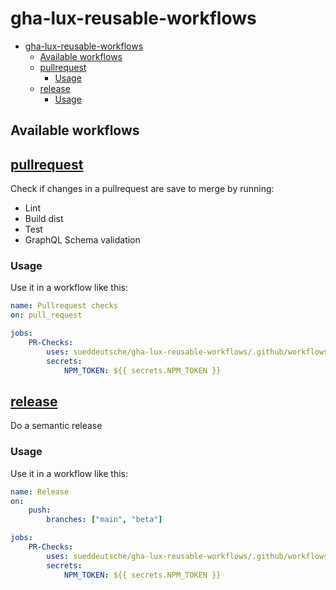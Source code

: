 # gha-lux-reusable-workflows

- [gha-lux-reusable-workflows](#gha-lux-reusable-workflows)
  - [Available workflows](#available-workflows)
  - [pullrequest](#pullrequest)
    - [Usage](#usage)
  - [release](#release)
    - [Usage](#usage-1)

## Available workflows

## [pullrequest](./.github/workflows/pullrequest.yaml)

Check if changes in a pullrequest are save to merge by running:

-   Lint
-   Build dist
-   Test
-   GraphQL Schema validation

### Usage

Use it in a workflow like this:

```yaml
name: Pullrequest checks
on: pull_request

jobs:
    PR-Checks:
        uses: sueddeutsche/gha-lux-reusable-workflows/.github/workflows/pullrequest.yaml@v1
        secrets:
            NPM_TOKEN: ${{ secrets.NPM_TOKEN }}
```

## [release](./.github/workflows/release.yaml)

Do a semantic release

### Usage

Use it in a workflow like this:

```yaml
name: Release
on:
    push:
        branches: ["main", "beta"]

jobs:
    PR-Checks:
        uses: sueddeutsche/gha-lux-reusable-workflows/.github/workflows/pullrequest.yaml@v1
        secrets:
            NPM_TOKEN: ${{ secrets.NPM_TOKEN }}
```
